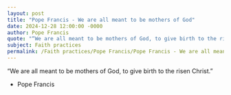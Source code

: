 ```yaml
---
layout: post
title: "Pope Francis - We are all meant to be mothers of God"
date: 2024-12-28 12:00:00 -0000
author: Pope Francis
quote: "“We are all meant to be mothers of God, to give birth to the risen Christ.”"
subject: Faith practices
permalink: /Faith practices/Pope Francis/Pope Francis - We are all meant to be mothers of God
---
```


“We are all meant to be mothers of God, to give birth to the risen Christ.”

- Pope Francis
